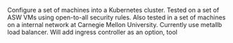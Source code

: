 Configure a set of machines into a Kubernetes cluster.  Tested on a set of ASW VMs using open-to-all security rules.  Also tested in a set of machines on a internal network at Carnegie Mellon University.  Currently use metallb load balancer.  Will add ingress controller as an option, tool
